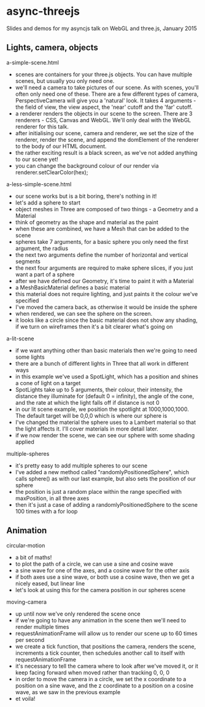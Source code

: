 async-threejs
=============

Slides and demos for my asyncjs talk on WebGL and three.js, January 2015

Lights, camera, objects
-----------------------

a-simple-scene.html
- scenes are containers for your three.js objects. You can have multiple scenes, but usually you only need one.
- we'll need a camera to take pictures of our scene. As with scenes, you'll often only need one of these. There are a few different types of camera, PerspectiveCamera will give you a 'natural' look. It takes 4 arguments - the field of view, the view aspect, the 'near' cutoff and the 'far' cutoff.
- a renderer renders the objects in our scene to the screen. There are 3 renderers - CSS, Canvas and WebGL. We'll only deal with the WebGL renderer for this talk.
- after initialising our scene, camera and renderer, we set the size of the renderer, render the scene, and append the domElement of the renderer to the body of our HTML document.
- the rather exciting result is a black screen, as we've not added anything to our scene yet!
- you can change the background colour of our render via renderer.setClearColor(hex);

a-less-simple-scene.html
- our scene works but is a bit boring, there's nothing in it!
- let's add a sphere to start
- object meshes in Three are composed of two things - a Geometry and a Material
- think of geometry as the shape and material as the paint
- when these are combined, we have a Mesh that can be added to the scene
- spheres take 7 arguments, for a basic sphere you only need the first argument, the radius
- the next two arguments define the number of horizontal and vertical segments
- the next four arguments are required to make sphere slices, if you just want a part of a sphere
- after we have defined our Geometry, it's time to paint it with a Material
- a MeshBasicMaterial defines a basic material
- this material does not require lighting, and just paints it the colour we've specified
- I've moved the camera back, as otherwise it would be inside the sphere
- when rendered, we can see the sphere on the screen.
- it looks like a circle since the basic material does not show any shading, if we turn on wireframes then it's a bit clearer what's going on

a-lit-scene
- if we want anything other than basic materials then we're going to need some lights
- there are a bunch of different lights in Three that all work in different ways
- in this example we've used a SpotLight, which has a position and shines a cone of light on a target
- SpotLights take up to 5 arguments, their colour, their intensity, the distance they illuminate for (default 0 = infinity), the angle of the cone, and the rate at which the light falls off if distance is not 0
- in our lit scene example, we position the spotlight at 1000,1000,1000. The default target will be 0,0,0 which is where our sphere is
- I've changed the material the sphere uses to a Lambert material so that the light affects it. I'll cover materials in more detail later.
- if we now render the scene, we can see our sphere with some shading applied

multiple-spheres
- it's pretty easy to add multiple spheres to our scene
- I've added a new method called "randomlyPositionedSphere", which calls sphere() as with our last example, but also sets the position of our sphere
- the position is just a random place within the range specified with maxPosition, in all three axes
- then it's just a case of adding a randomlyPositionedSphere to the scene 100 times with a for loop

Animation
---------

circular-motion
- a bit of maths!
- to plot the path of a circle, we can use a sine and cosine wave
- a sine wave for one of the axes, and a cosine wave for the other axis
- if both axes use a sine wave, or both use a cosine wave, then we get a nicely eased, but linear line
- let's look at using this for the camera position in our spheres scene

moving-camera
- up until now we've only rendered the scene once
- if we're going to have any animation in the scene then we'll need to render multiple times
- requestAnimationFrame will allow us to render our scene up to 60 times per second
- we create a tick function, that positions the camera, renders the scene, increments a tick counter, then schedules another call to itself with requestAnimationFrame
- it's necessary to tell the camera where to look after we've moved it, or it keep facing forward when moved rather than tracking 0, 0, 0
- in order to move the camera in a circle, we set the x coordinate to a position on a sine wave, and the z coordinate to a position on a cosine wave, as we saw in the previous example
- et voila!
